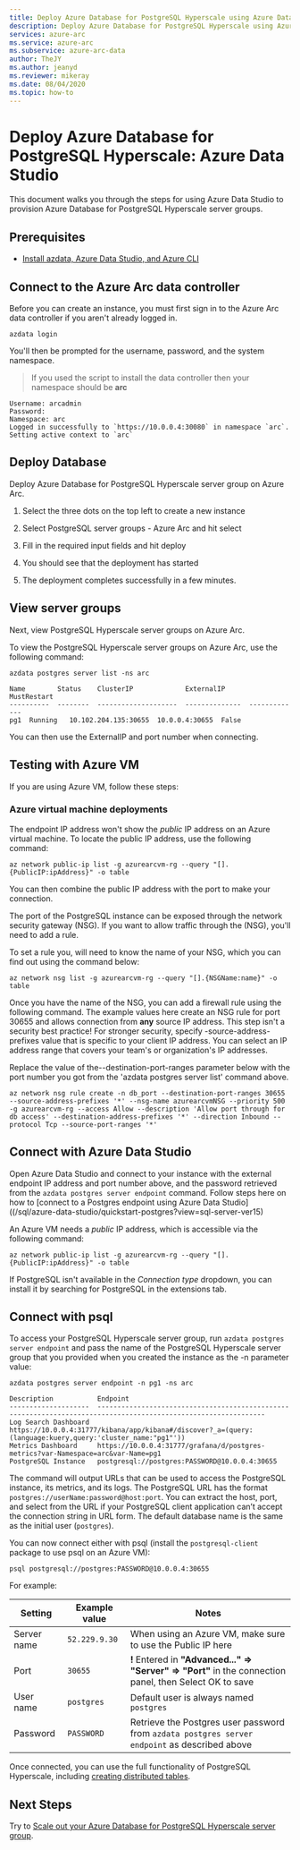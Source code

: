 ```yaml
---
title: Deploy Azure Database for PostgreSQL Hyperscale using Azure Data Studio
description: Deploy Azure Database for PostgreSQL Hyperscale using Azure Data Studio
services: azure-arc
ms.service: azure-arc
ms.subservice: azure-arc-data
author: TheJY
ms.author: jeanyd
ms.reviewer: mikeray
ms.date: 08/04/2020
ms.topic: how-to
---
```


# Deploy Azure Database for PostgreSQL Hyperscale: Azure Data Studio

This document walks you through the steps for using Azure Data Studio to provision Azure Database for PostgreSQL Hyperscale server groups.

## Prerequisites

- [Install azdata, Azure Data Studio, and Azure CLI](install-client-tools.md)

## Connect to the Azure Arc data controller

Before you can create an instance, you must first sign in to the Azure Arc data controller if you aren't already logged in.

```console
azdata login
```

You'll then be prompted for the username, password, and the system namespace.  

> If you used the script to install the data controller then your namespace should be **arc**

```console
Username: arcadmin
Password:
Namespace: arc
Logged in successfully to `https://10.0.0.4:30080` in namespace `arc`. Setting active context to `arc`
```

## Deploy Database

Deploy Azure Database for PostgreSQL Hyperscale server group on Azure Arc.

1. Select the three dots on the top left to create a new instance

1. Select PostgreSQL server groups - Azure Arc and hit select

1. Fill in the required input fields and hit deploy

1. You should see that the deployment has started

1. The deployment completes successfully in a few minutes.

## View server groups

Next, view PostgreSQL Hyperscale server groups on Azure Arc.

To view the PostgreSQL Hyperscale server groups on Azure Arc, use the following command:

```console
azdata postgres server list -ns arc
```

```console
Name        Status    ClusterIP             ExternalIP      MustRestart
----------  --------  --------------------  --------------  -------------
pg1  Running   10.102.204.135:30655  10.0.0.4:30655  False
```

You can then use the ExternalIP and port number when connecting.

## Testing with Azure VM

If you are using Azure VM, follow these steps:

### Azure virtual machine deployments

The endpoint IP address won't show the _public_ IP address on an Azure virtual machine. To locate the public IP address, use the following command:

```console
az network public-ip list -g azurearcvm-rg --query "[].{PublicIP:ipAddress}" -o table
```

You can then combine the public IP address with the port to make your connection.

The port of the PostgreSQL instance can be exposed through the network security gateway (NSG). If you want to allow traffic through the (NSG), you'll need to add a rule.

To set a rule you, will need to know the name of your NSG, which you can find out using the command below:

```console
az network nsg list -g azurearcvm-rg --query "[].{NSGName:name}" -o table
```

Once you have the name of the NSG, you can add a firewall rule using the following command. The example values here create an NSG rule for port 30655 and allows connection from **any** source IP address.  This step isn't a security best practice!  For stronger security, specify -source-address-prefixes value that is specific to your client IP address. You can select an IP address range that covers your team's or organization's IP addresses.

Replace the value of the--destination-port-ranges parameter below with the port number you got from the 'azdata postgres server list' command above.

```console
az network nsg rule create -n db_port --destination-port-ranges 30655 --source-address-prefixes '*' --nsg-name azurearcvmNSG --priority 500 -g azurearcvm-rg --access Allow --description 'Allow port through for db access' --destination-address-prefixes '*' --direction Inbound --protocol Tcp --source-port-ranges '*'
```

## Connect with Azure Data Studio

Open Azure Data Studio and connect to your instance with the external endpoint IP address and port number above, and the password retrieved from the `azdata postgres server endpoint` command. Follow steps here on how to [connect to a Postgres endpoint using Azure Data Studio]((/sql/azure-data-studio/quickstart-postgres?view=sql-server-ver15)

An Azure VM needs a _public_ IP address, which is accessible via the following command:

```console
az network public-ip list -g azurearcvm-rg --query "[].{PublicIP:ipAddress}" -o table
```

If PostgreSQL isn't available in the *Connection type* dropdown, you can install it by searching for PostgreSQL in the extensions tab.

## Connect with psql

To access your PostgreSQL Hyperscale server group, run `azdata postgres server endpoint` and pass the name of the PostgreSQL Hyperscale server group that you provided when you created the instance as the -n parameter value:

```console
azdata postgres server endpoint -n pg1 -ns arc
```

```console
Description           Endpoint
--------------------  ----------------------------------------------------------------------------------------------------------------
Log Search Dashboard  https://10.0.0.4:31777/kibana/app/kibana#/discover?_a=(query:(language:kuery,query:'cluster_name:"pg1"'))
Metrics Dashboard     https://10.0.0.4:31777/grafana/d/postgres-metrics?var-Namespace=arc&var-Name=pg1
PostgreSQL Instance   postgresql://postgres:PASSWORD@10.0.0.4:30655
```

The command will output URLs that can be used to access the PostgreSQL instance, its metrics, and its logs. The PostgreSQL URL has the format `postgres://userName:password@host:port`. You can extract the host, port, and select from the URL if your PostgreSQL client application can’t accept the connection string in URL form. The default database name is the same as the initial user (`postgres`).

You can now connect either with psql (install the `postgresql-client` package to use psql on an Azure VM):

```console
psql postgresql://postgres:PASSWORD@10.0.0.4:30655
```

For example:

| Setting         | Example value     | Notes                                                        |
| --------------- | ----------------- | ------------------------------------------------------------ |
| Server name     | `52.229.9.30`     | When using an Azure VM, make sure to use the Public IP here   |
| Port            | `30655`           | **!** Entered in **"Advanced..." => "Server" => "Port"** in the connection panel, then Select OK to save |
| User name       | `postgres`        | Default user is always named `postgres`                      |
| Password        | `PASSWORD`        | Retrieve the Postgres user password from `azdata postgres server endpoint` as described above |

Once connected, you can use the full functionality of PostgreSQL Hyperscale, including [creating distributed tables](/postgresql/quickstart-create-hyperscale-portal#create-and-distribute-tables).

## Next Steps

Try to [Scale out your Azure Database for PostgreSQL Hyperscale server group](scale-out-postgresql-hyperscale.md).
